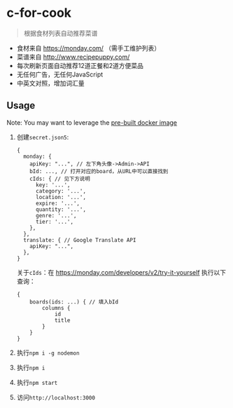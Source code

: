 # c-for-cook

> 根据食材列表自动推荐菜谱

- 食材来自 https://monday.com/ （需手工维护列表）
- 菜谱来自 http://www.recipepuppy.com/
- 每次刷新页面自动推荐12道正餐和2道方便菜品
- 无任何广告，无任何JavaScript
- 中英文对照，增加词汇量

## Usage

Note: You may want to leverage the [pre-built docker image](https://hub.docker.com/r/b1f6c1c4/c-for-cook)

1. 创建`secret.json5`:

    ```json5
    {
      monday: {
        apiKey: "...", // 左下角头像->Admin->API
        bId: ..., // 打开对应的board，从URL中可以直接找到
        cIds: { // 见下方说明
          key: '...',
          category: '...',
          location: '...',
          expire: '...',
          quantity: '...',
          genre: '...',
          tier: '...',
        },
      },
      translate: { // Google Translate API
        apiKey: "...",
      },
    }
    ```

    关于`cIds`：在 https://monday.com/developers/v2/try-it-yourself 执行以下查询：
    ```
    {
        boards(ids: ...) { // 填入bId
            columns {
                id
                title
            }
        }
    }
    ```

1. 执行`npm i -g nodemon`
1. 执行`npm i`
1. 执行`npm start`
1. 访问`http://localhost:3000`
